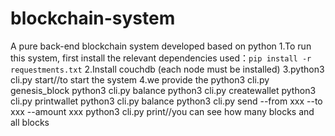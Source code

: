 # blockchain-system
A pure back-end blockchain system developed based on python
1.To run this system, first install the relevant dependencies
used：`pip install -r requestments.txt`
2.Install couchdb (each node must be installed)
3.python3 cli.py start//to start the system
4.we provide the 
python3 cli.py genesis_block
python3 cli.py balance
python3 cli.py createwallet
python3 cli.py printwallet
python3 cli.py balance 
python3 cli.py send --from xxx --to xxx --amount xxx
python3 cli.py print//you can see how many blocks and all blocks

